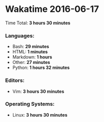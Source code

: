 # Wakatime 2016-06-17

Time Total: **3 hours 30 minutes**

### Languages:
- Bash: **29 minutes** 
- HTML: **1 minutes** 
- Markdown: **1 hours** 
- Other: **27 minutes** 
- Python: **1 hours 32 minutes** 

### Editors:
- Vim: **3 hours 30 minutes** 

### Operating Systems:
- Linux: **3 hours 30 minutes** 

